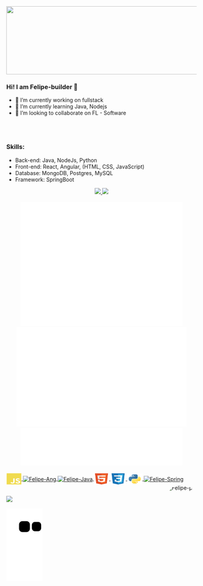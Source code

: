 <img align="top" width="1616" height="180" right="0px" src="./pngwing.com.png">

### Hi! I am Felipe-builder 👋


- 🔭 I’m currently working on fullstack
- 🌱 I’m currently learning Java, Nodejs
- 👯 I’m looking to collaborate on FL - Software
<br>
<br>

### Skills:
- Back-end: Java, NodeJs, Python
- Front-end: React, Angular, (HTML, CSS, JavaScript)
- Database: MongoDB, Postgres, MySQL
- Framework: SpringBoot

<div align="center">
  <a href="https://github.com/Felipe-builder">
  <img height="210em" src="https://github-readme-stats.vercel.app/api?username=Felipe-builder&show_icons=true&theme=aura&include_all_commits=true&count_private=true"/>
  <img height="210em" src="https://github-readme-stats.vercel.app/api/top-langs/?username=Felipe-builder&layout=compact&langs_count=7&theme=aura"/>
</div>
  <br>
<div align="center">
  <img src="/github-metrics.svg" alt="Metrics" width="430em">
  <img src="metrics.plugin.habits.charts.svg" alt="charts" width=450em>
  <img src="/metrics.plugin.habits.facts.svg" alt="facts" width="430em">
</div>

  <div style="display: inline_block"><br>
  <img align="center" alt="Felipe-Js" height="30" width="40" src="https://raw.githubusercontent.com/devicons/devicon/master/icons/javascript/javascript-plain.svg">
  <img align="center" alt="Felipe-Ang" height="30" width="40" src="https://cdn.jsdelivr.net/gh/devicons/devicon/icons/angularjs/angularjs-original.svg">
  <img align="center" alt="Felipe-Java" height="30" width="40" src="https://cdn.jsdelivr.net/gh/devicons/devicon/icons/java/java-original-wordmark.svg">
  <img align="center" alt="Felipe-HTML" height="30" width="40" src="https://raw.githubusercontent.com/devicons/devicon/master/icons/html5/html5-original.svg">
  <img align="center" alt="Felipe-CSS" height="30" width="40" src="https://raw.githubusercontent.com/devicons/devicon/master/icons/css3/css3-original.svg">
  <img align="center" alt="Felipe-Python" height="30" width="40" src="https://raw.githubusercontent.com/devicons/devicon/master/icons/python/python-original.svg">
  <img align="center" alt="Felipe-Spring" height="30" width="40" src="https://cdn.jsdelivr.net/gh/devicons/devicon/icons/spring/spring-original-wordmark.svg">
  <img align="right" alt="Felipe-pic" height="150" style="border-radius:50px;" src="https://i.pinimg.com/564x/88/8c/f0/888cf080c292e8e8a7ca25dae2843418.jpg">
</div>
  
  ##
 
<div> 
  <a href="https://www.linkedin.com/in/felipe-vasconcelos-1a3a33215" target="_blank"><img src="https://img.shields.io/badge/-LinkedIn-%230077B5?style=for-the-badge&logo=linkedin&logoColor=white" target="_blank"></a> 
 
  ![Snake animation](https://github.com/Felipe-builder/Felipe-builder/blob/output/github-contribution-grid-snake.svg)
 
</div>

